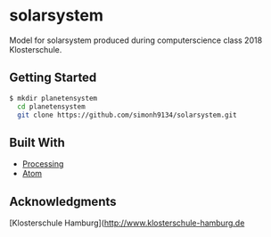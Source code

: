 # solarsystem

Model for solarsystem produced during computerscience class 2018 Klosterschule.

## Getting Started
```sh
$ mkdir planetensystem
  cd planetensystem
  git clone https://github.com/simonh9134/solarsystem.git
```

## Built With

* [Processing](https://processing.org/)
* [Atom](https://atom.io/)

## Acknowledgments
[Klosterschule Hamburg](http://www.klosterschule-hamburg.de
